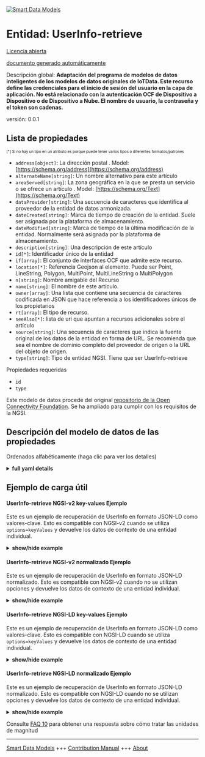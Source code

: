 <!-- 10-Header -->  
[![Smart Data Models](https://smartdatamodels.org/wp-content/uploads/2022/01/SmartDataModels_logo.png "Logo")](https://smartdatamodels.org)  
Entidad: UserInfo-retrieve  
==========================<!-- /10-Header -->  
<!-- 15-License -->  
[Licencia abierta](https://github.com/smart-data-models//dataModel.OCF/blob/master/UserInfo-retrieve/LICENSE.md)  
[documento generado automáticamente](https://docs.google.com/presentation/d/e/2PACX-1vTs-Ng5dIAwkg91oTTUdt8ua7woBXhPnwavZ0FxgR8BsAI_Ek3C5q97Nd94HS8KhP-r_quD4H0fgyt3/pub?start=false&loop=false&delayms=3000#slide=id.gb715ace035_0_60)  
<!-- /15-License -->  
<!-- 20-Description -->  
Descripción global: **Adaptación del programa de modelos de datos inteligentes de los modelos de datos originales de IoTData. Este recurso define las credenciales para el inicio de sesión del usuario en la capa de aplicación. No está relacionado con la autenticación OCF de Dispositivo a Dispositivo o de Dispositivo a Nube. El nombre de usuario, la contraseña y el token son cadenas.**  
versión: 0.0.1  
<!-- /20-Description -->  
<!-- 30-PropertiesList -->  

## Lista de propiedades  

<sup><sub>[*] Si no hay un tipo en un atributo es porque puede tener varios tipos o diferentes formatos/patrones</sub></sup>  
- `address[object]`: La dirección postal  . Model: [https://schema.org/address](https://schema.org/address)- `alternateName[string]`: Un nombre alternativo para este artículo  - `areaServed[string]`: La zona geográfica en la que se presta un servicio o se ofrece un artículo  . Model: [https://schema.org/Text](https://schema.org/Text)- `dataProvider[string]`: Una secuencia de caracteres que identifica al proveedor de la entidad de datos armonizada.  - `dateCreated[string]`: Marca de tiempo de creación de la entidad. Suele ser asignada por la plataforma de almacenamiento.  - `dateModified[string]`: Marca de tiempo de la última modificación de la entidad. Normalmente será asignada por la plataforma de almacenamiento.  - `description[string]`: Una descripción de este artículo  - `id[*]`: Identificador único de la entidad  - `if[array]`: El conjunto de interfaces OCF que admite este recurso.  - `location[*]`: Referencia Geojson al elemento. Puede ser Point, LineString, Polygon, MultiPoint, MultiLineString o MultiPolygon  - `n[string]`: Nombre amigable del Recurso  - `name[string]`: El nombre de este artículo.  - `owner[array]`: Una lista que contiene una secuencia de caracteres codificada en JSON que hace referencia a los identificadores únicos de los propietarios  - `rt[array]`: El tipo de recurso.  - `seeAlso[*]`: lista de uri que apuntan a recursos adicionales sobre el artículo  - `source[string]`: Una secuencia de caracteres que indica la fuente original de los datos de la entidad en forma de URL. Se recomienda que sea el nombre de dominio completo del proveedor de origen o la URL del objeto de origen.  - `type[string]`: Tipo de entidad NGSI. Tiene que ser UserInfo-retrieve  <!-- /30-PropertiesList -->  
<!-- 35-RequiredProperties -->  
Propiedades requeridas  
- `id`  - `type`  <!-- /35-RequiredProperties -->  
<!-- 40-RequiredProperties -->  
Este modelo de datos procede del original [repositorio de la Open Connectivity Foundation](https://github.com/openconnectivityfoundation/IoTDataModels). Se ha ampliado para cumplir con los requisitos de la NGSI.  
<!-- /40-RequiredProperties -->  
<!-- 50-DataModelHeader -->  
## Descripción del modelo de datos de las propiedades  
Ordenados alfabéticamente (haga clic para ver los detalles)  
<!-- /50-DataModelHeader -->  
<!-- 60-ModelYaml -->  
<details><summary><strong>full yaml details</strong></summary>    
```yaml  
UserInfo-retrieve:    
  description: 'Smart Data Models Program adaptation of the original IoTData data Models. This Resource defines credentials for user to application layer login. This does not relate to OCF Device to Device or Device to Cloud authentication. The username, password and token are strings.'    
  properties:    
    address:    
      description: 'The mailing address'    
      properties:    
        addressCountry:    
          description: 'Property. The country. For example, Spain. Model:''https://schema.org/addressCountry'''    
          type: string    
        addressLocality:    
          description: 'Property. The locality in which the street address is, and which is in the region. Model:''https://schema.org/addressLocality'''    
          type: string    
        addressRegion:    
          description: 'Property. The region in which the locality is, and which is in the country. Model:''https://schema.org/addressRegion'''    
          type: string    
        postOfficeBoxNumber:    
          description: 'Property. The post office box number for PO box addresses. For example, 03578. Model:''https://schema.org/postOfficeBoxNumber'''    
          type: string    
        postalCode:    
          description: 'Property. The postal code. For example, 24004. Model:''https://schema.org/https://schema.org/postalCode'''    
          type: string    
        streetAddress:    
          description: 'Property. The street address. Model:''https://schema.org/streetAddress'''    
          type: string    
      type: object    
      x-ngsi:    
        model: https://schema.org/address    
        type: Property    
    alternateName:    
      description: 'An alternative name for this item'    
      type: string    
      x-ngsi:    
        type: Property    
    areaServed:    
      description: 'The geographic area where a service or offered item is provided'    
      type: string    
      x-ngsi:    
        model: https://schema.org/Text    
        type: Property    
    dataProvider:    
      description: 'A sequence of characters identifying the provider of the harmonised data entity.'    
      type: string    
      x-ngsi:    
        type: Property    
    dateCreated:    
      description: 'Entity creation timestamp. This will usually be allocated by the storage platform.'    
      format: date-time    
      type: string    
      x-ngsi:    
        type: Property    
    dateModified:    
      description: 'Timestamp of the last modification of the entity. This will usually be allocated by the storage platform.'    
      format: date-time    
      type: string    
      x-ngsi:    
        type: Property    
    description:    
      description: 'A description of this item'    
      type: string    
      x-ngsi:    
        type: Property    
    id:    
      anyOf: &userinfo-retrieve_-_properties_-_owner_-_items_-_anyof    
        - description: 'Property. Identifier format of any NGSI entity'    
          maxLength: 256    
          minLength: 1    
          pattern: ^[\w\-\.\{\}\$\+\*\[\]`|~^@!,:\\]+$    
          type: string    
        - description: 'Property. Identifier format of any NGSI entity'    
          format: uri    
          type: string    
      description: 'Unique identifier of the entity'    
      x-ngsi:    
        type: Property    
    if:    
      description: 'The OCF Interface set supported by this Resource.'    
      items:    
        enum:    
          - oic.if.rw    
          - oic.if.baseline    
        type: string    
      minItems: 2    
      readOnly: true    
      type: array    
      uniqueItems: true    
      x-ngsi:    
        type: Property    
    location:    
      description: 'Geojson reference to the item. It can be Point, LineString, Polygon, MultiPoint, MultiLineString or MultiPolygon'    
      oneOf:    
        - description: 'Geoproperty. Geojson reference to the item. Point'    
          properties:    
            bbox:    
              items:    
                type: number    
              minItems: 4    
              type: array    
            coordinates:    
              items:    
                type: number    
              minItems: 2    
              type: array    
            type:    
              enum:    
                - Point    
              type: string    
          required:    
            - type    
            - coordinates    
          title: 'GeoJSON Point'    
          type: object    
        - description: 'Geoproperty. Geojson reference to the item. LineString'    
          properties:    
            bbox:    
              items:    
                type: number    
              minItems: 4    
              type: array    
            coordinates:    
              items:    
                items:    
                  type: number    
                minItems: 2    
                type: array    
              minItems: 2    
              type: array    
            type:    
              enum:    
                - LineString    
              type: string    
          required:    
            - type    
            - coordinates    
          title: 'GeoJSON LineString'    
          type: object    
        - description: 'Geoproperty. Geojson reference to the item. Polygon'    
          properties:    
            bbox:    
              items:    
                type: number    
              minItems: 4    
              type: array    
            coordinates:    
              items:    
                items:    
                  items:    
                    type: number    
                  minItems: 2    
                  type: array    
                minItems: 4    
                type: array    
              type: array    
            type:    
              enum:    
                - Polygon    
              type: string    
          required:    
            - type    
            - coordinates    
          title: 'GeoJSON Polygon'    
          type: object    
        - description: 'Geoproperty. Geojson reference to the item. MultiPoint'    
          properties:    
            bbox:    
              items:    
                type: number    
              minItems: 4    
              type: array    
            coordinates:    
              items:    
                items:    
                  type: number    
                minItems: 2    
                type: array    
              type: array    
            type:    
              enum:    
                - MultiPoint    
              type: string    
          required:    
            - type    
            - coordinates    
          title: 'GeoJSON MultiPoint'    
          type: object    
        - description: 'Geoproperty. Geojson reference to the item. MultiLineString'    
          properties:    
            bbox:    
              items:    
                type: number    
              minItems: 4    
              type: array    
            coordinates:    
              items:    
                items:    
                  items:    
                    type: number    
                  minItems: 2    
                  type: array    
                minItems: 2    
                type: array    
              type: array    
            type:    
              enum:    
                - MultiLineString    
              type: string    
          required:    
            - type    
            - coordinates    
          title: 'GeoJSON MultiLineString'    
          type: object    
        - description: 'Geoproperty. Geojson reference to the item. MultiLineString'    
          properties:    
            bbox:    
              items:    
                type: number    
              minItems: 4    
              type: array    
            coordinates:    
              items:    
                items:    
                  items:    
                    items:    
                      type: number    
                    minItems: 2    
                    type: array    
                  minItems: 4    
                  type: array    
                type: array    
              type: array    
            type:    
              enum:    
                - MultiPolygon    
              type: string    
          required:    
            - type    
            - coordinates    
          title: 'GeoJSON MultiPolygon'    
          type: object    
      x-ngsi:    
        type: Geoproperty    
    n:    
      description: 'Friendly name of the Resource'    
      maxLength: 64    
      readOnly: true    
      type: string    
      x-ngsi:    
        type: Property    
    name:    
      description: 'The name of this item.'    
      type: string    
      x-ngsi:    
        type: Property    
    owner:    
      description: 'A List containing a JSON encoded sequence of characters referencing the unique Ids of the owner(s)'    
      items:    
        anyOf: *userinfo-retrieve_-_properties_-_owner_-_items_-_anyof    
        description: 'Property. Unique identifier of the entity'    
      type: array    
      x-ngsi:    
        type: Property    
    rt:    
      description: 'The Resource Type.'    
      items:    
        enum:    
          - oic.r.userinfo    
        maxLength: 64    
        type: string    
      minItems: 1    
      readOnly: true    
      type: array    
      uniqueItems: true    
      x-ngsi:    
        type: Property    
    seeAlso:    
      description: 'list of uri pointing to additional resources about the item'    
      oneOf:    
        - items:    
            format: uri    
            type: string    
          minItems: 1    
          type: array    
        - format: uri    
          type: string    
      x-ngsi:    
        type: Property    
    source:    
      description: 'A sequence of characters giving the original source of the entity data as a URL. Recommended to be the fully qualified domain name of the source provider, or the URL to the source object.'    
      type: string    
      x-ngsi:    
        type: Property    
    type:    
      description: 'NGSI entity type. It has to be UserInfo-retrieve'    
      enum:    
        - UserInfo-retrieve    
      type: string    
      x-ngsi:    
        type: Property    
  required:    
    - id    
    - type    
  type: object    
  x-derived-from: https://github.com/OpenInterConnect/IoTDataModels/blob/master/UserInfo-retrieveResURI.swagger.json    
  x-disclaimer: 'Redistribution and use in source and binary forms, with or without modification, are permitted  provided that the license conditions are met. Copyleft (c) 2021 Contributors to Smart Data Models Program'    
  x-license-url: https://github.com/smart-data-models/dataModel.OCF/blob/master/UserInfo-retrieve/LICENSE.md    
  x-model-schema: https://smart-data-models.github.io/dataModel.IoTDataModels/UserInfo-retrieve/schema.json    
  x-model-tags: OCF    
  x-version: 0.0.1    
```  
</details>    
<!-- /60-ModelYaml -->  
<!-- 70-MiddleNotes -->  
<!-- /70-MiddleNotes -->  
<!-- 80-Examples -->  
## Ejemplo de carga útil  
#### UserInfo-retrieve NGSI-v2 key-values Ejemplo  
Este es un ejemplo de recuperación de UserInfo en formato JSON-LD como valores-clave. Esto es compatible con NGSI-v2 cuando se utiliza `options=keyValues` y devuelve los datos de contexto de una entidad individual.  
<details><summary><strong>show/hide example</strong></summary>    
```json  
{  
  "id": "urn:ngsi-ld:UserInfo-retrieve:id:IHKI:27253319",  
  "dateCreated": "2007-09-14T06:36:40Z",  
  "dateModified": "2021-07-07T07:30:19Z",  
  "source": "As simply read resource best research. Plant leave small apply next cover. Cup difference clearly could read.",  
  "name": "Movie put perform executive mind smile. Special other market recognize budget yeah. Share adult war sound.",  
  "alternateName": "Pm easy answer food. Eat special nice stand situation. Design continue girl food law last.",  
  "description": "Economy usually pressure positive and less tree herself. Expert worker wide east each run later shoulder. Able agree similar raise reflect feel its.",  
  "dataProvider": "Current police card through fear. Somebody travel side moment follow him. Still occur Congress material together into use skin.",  
  "owner": [  
    "urn:ngsi-ld:UserInfo-retrieve:items:HFOS:13005145",  
    "urn:ngsi-ld:UserInfo-retrieve:items:SRTT:52024706"  
  ],  
  "seeAlso": [  
    "urn:ngsi-ld:UserInfo-retrieve:items:QVVK:28692168",  
    "urn:ngsi-ld:UserInfo-retrieve:items:FWSM:63094973"  
  ],  
  "location": {  
    "type": "Point",  
    "coordinates": [  
      79.31196,  
      137.523533  
    ]  
  },  
  "address": {  
    "streetAddress": "Reason beautiful answer stay prepare interview newspaper computer. Audience middle side more. Actually energy win writer onto.",  
    "addressLocality": "Conference line single school. Skill check happy station relate foot. Myself newspaper to interview edge figure serve.",  
    "addressRegion": "Collection admit sell physical. Without significant quickly now agent able.",  
    "addressCountry": "Lead TV that subject race power. Forward with individual best senior health. Theory lot section always five might through degree.",  
    "postalCode": "Option business enough tell debate. Pull attorney local. Official important entire detail allow late for. Former perform lot feeling represent charge lead.",  
    "postOfficeBoxNumber": "Analysis could street put reach program. Star radio start ready science."  
  },  
  "areaServed": "Person then their deal former. Add one major himself anything voice person."  
}  
```  
</details>  
#### UserInfo-retrieve NGSI-v2 normalizado Ejemplo  
Este es un ejemplo de recuperación de UserInfo en formato JSON-LD normalizado. Esto es compatible con NGSI-v2 cuando no se utilizan opciones y devuelve los datos de contexto de una entidad individual.  
<details><summary><strong>show/hide example</strong></summary>    
```json  
{  
  "id": {  
    "type": "string",  
    "value": "urn:ngsi-ld:UserInfo-retrieve:id:IHKI:27253319"  
  },  
  "dateCreated": {  
    "format": "date-time",  
    "type": "string",  
    "value": "2007-09-14T06:36:40Z"  
  },  
  "dateModified": {  
    "format": "date-time",  
    "type": "string",  
    "value": "2021-07-07T07:30:19Z"  
  },  
  "source": {  
    "type": "string",  
    "value": "As simply read resource best research. Plant leave small apply next cover. Cup difference clearly could read."  
  },  
  "name": {  
    "type": "string",  
    "value": "Movie put perform executive mind smile. Special other market recognize budget yeah. Share adult war sound."  
  },  
  "alternateName": {  
    "type": "string",  
    "value": "Pm easy answer food. Eat special nice stand situation. Design continue girl food law last."  
  },  
  "description": {  
    "type": "string",  
    "value": "Economy usually pressure positive and less tree herself. Expert worker wide east each run later shoulder. Able agree similar raise reflect feel its."  
  },  
  "dataProvider": {  
    "type": "string",  
    "value": "Current police card through fear. Somebody travel side moment follow him. Still occur Congress material together into use skin."  
  },  
  "owner": {  
    "type": "array",  
    "value": [  
      "urn:ngsi-ld:UserInfo-retrieve:items:HFOS:13005145",  
      "urn:ngsi-ld:UserInfo-retrieve:items:SRTT:52024706"  
    ]  
  },  
  "seeAlso": {  
    "type": "array",  
    "value": [  
      "urn:ngsi-ld:UserInfo-retrieve:items:QVVK:28692168",  
      "urn:ngsi-ld:UserInfo-retrieve:items:FWSM:63094973"  
    ]  
  },  
  "location": {  
    "type": "object",  
    "value": {  
      "type": "Point",  
      "coordinates": [  
        79.31196,  
        137.523533  
      ]  
    }  
  },  
  "address": {  
    "type": "object",  
    "value": {  
      "streetAddress": "Reason beautiful answer stay prepare interview newspaper computer. Audience middle side more. Actually energy win writer onto.",  
      "addressLocality": "Conference line single school. Skill check happy station relate foot. Myself newspaper to interview edge figure serve.",  
      "addressRegion": "Collection admit sell physical. Without significant quickly now agent able.",  
      "addressCountry": "Lead TV that subject race power. Forward with individual best senior health. Theory lot section always five might through degree.",  
      "postalCode": "Option business enough tell debate. Pull attorney local. Official important entire detail allow late for. Former perform lot feeling represent charge lead.",  
      "postOfficeBoxNumber": "Analysis could street put reach program. Star radio start ready science."  
    }  
  },  
  "areaServed": {  
    "type": "string",  
    "value": "Person then their deal former. Add one major himself anything voice person."  
  }  
}  
```  
</details>  
#### UserInfo-retrieve NGSI-LD key-values Ejemplo  
Este es un ejemplo de recuperación de UserInfo en formato JSON-LD como valores-clave. Esto es compatible con NGSI-LD cuando se utiliza `options=keyValues` y devuelve los datos de contexto de una entidad individual.  
<details><summary><strong>show/hide example</strong></summary>    
```json  
{  
    "id": "urn:ngsi-ld:UserInfo-retrieve:id:IHKI:27253319",  
    "dateCreated": "2007-09-14T06:36:40Z",  
    "dateModified": "2021-07-07T07:30:19Z",  
    "source": "As simply read resource best research. Plant leave small apply next cover. Cup difference clearly could read.",  
    "name": "Movie put perform executive mind smile. Special other market recognize budget yeah. Share adult war sound.",  
    "alternateName": "Pm easy answer food. Eat special nice stand situation. Design continue girl food law last.",  
    "description": "Economy usually pressure positive and less tree herself. Expert worker wide east each run later shoulder. Able agree similar raise reflect feel its.",  
    "dataProvider": "Current police card through fear. Somebody travel side moment follow him. Still occur Congress material together into use skin.",  
    "owner": [  
        "urn:ngsi-ld:UserInfo-retrieve:items:HFOS:13005145",  
        "urn:ngsi-ld:UserInfo-retrieve:items:SRTT:52024706"  
    ],  
    "seeAlso": [  
        "urn:ngsi-ld:UserInfo-retrieve:items:QVVK:28692168",  
        "urn:ngsi-ld:UserInfo-retrieve:items:FWSM:63094973"  
    ],  
    "location": {  
        "type": "Point",  
        "coordinates": [  
            79.31196,  
            137.523533  
        ]  
    },  
    "address": {  
        "streetAddress": "Reason beautiful answer stay prepare interview newspaper computer. Audience middle side more. Actually energy win writer onto.",  
        "addressLocality": "Conference line single school. Skill check happy station relate foot. Myself newspaper to interview edge figure serve.",  
        "addressRegion": "Collection admit sell physical. Without significant quickly now agent able.",  
        "addressCountry": "Lead TV that subject race power. Forward with individual best senior health. Theory lot section always five might through degree.",  
        "postalCode": "Option business enough tell debate. Pull attorney local. Official important entire detail allow late for. Former perform lot feeling represent charge lead.",  
        "postOfficeBoxNumber": "Analysis could street put reach program. Star radio start ready science."  
    },  
    "areaServed": "Person then their deal former. Add one major himself anything voice person.",  
    "@context": [  
        "https://smartdatamodels.org/context.jsonld",  
        "https://raw.githubusercontent.com/smart-data-models/dataModel.OCF/master/context.jsonld"  
    ]  
}  
```  
</details>  
#### UserInfo-retrieve NGSI-LD normalizado Ejemplo  
Este es un ejemplo de recuperación de UserInfo en formato JSON-LD normalizado. Esto es compatible con NGSI-LD cuando no se utilizan opciones y devuelve los datos de contexto de una entidad individual.  
<details><summary><strong>show/hide example</strong></summary>    
```json  
{  
    "id": "urn:ngsi-ld:UserInfo-retrieve:id:SARL:53055590",  
    "dateCreated": {  
        "type": "Property",  
        "value": {  
            "@type": "DateTime",  
            "@value": "2004-11-07T15:43:42Z"  
        }  
    },  
    "dateModified": {  
        "type": "Property",  
        "value": {  
            "@type": "DateTime",  
            "@value": "2007-07-08T01:47:16Z"  
        }  
    },  
    "source": {  
        "type": "Property",  
        "value": "Its grow toward threat expect center father. Than western race write expert political I."  
    },  
    "name": {  
        "type": "Property",  
        "value": "Simply charge page remember treatment care deep. There check hospital road. Wear serious decade soldier table."  
    },  
    "alternateName": {  
        "type": "Property",  
        "value": "Reality accept ago give adult as service. Commercial body manager network station. Forward political join alone short share above."  
    },  
    "description": {  
        "type": "Property",  
        "value": "Go middle science check."  
    },  
    "dataProvider": {  
        "type": "Property",  
        "value": "Else board fund score add. Draw born onto system five."  
    },  
    "owner": {  
        "type": "Property",  
        "value": [  
            "urn:ngsi-ld:UserInfo-retrieve:items:ZPSG:82205432",  
            "urn:ngsi-ld:UserInfo-retrieve:items:YKIF:85261963"  
        ]  
    },  
    "seeAlso": {  
        "type": "Property",  
        "value": [  
            "urn:ngsi-ld:UserInfo-retrieve:items:QJRR:59773643"  
        ]  
    },  
    "location": {  
        "type": "Property",  
        "value": {  
            "type": "Point",  
            "coordinates": [  
                -71.2702425,  
                122.709099  
            ]  
        }  
    },  
    "address": {  
        "type": "Property",  
        "value": {  
            "streetAddress": "Not situation young finish upon.",  
            "addressLocality": "Break mission share only do. Around sure fire evening however.",  
            "addressRegion": "Market measure garden night talk. Program available until best actually animal simple.",  
            "addressCountry": "She certainly describe Mr walk. Impact nearly be myself up green.",  
            "postalCode": "Major money by receive ahead enjoy show. Key age experience behavior entire stage understand.",  
            "postOfficeBoxNumber": "Impact size specific responsibility back subject walk. Job student action stand over not boy kitchen."  
        }  
    },  
    "areaServed": {  
        "type": "Property",  
        "value": "And mother structure chance. Difficult challenge wish threat around. Tend civil million side bar strategy tough."  
    },  
    "@context": [  
        "https://smartdatamodels.org/context.jsonld",  
        "https://raw.githubusercontent.com/smart-data-models/dataModel.OCF/master/context.jsonld"  
    ]  
}  
```  
</details><!-- /80-Examples -->  
<!-- 90-FooterNotes -->  
<!-- /90-FooterNotes -->  
<!-- 95-Units -->  
Consulte [FAQ 10](https://smartdatamodels.org/index.php/faqs/) para obtener una respuesta sobre cómo tratar las unidades de magnitud  
<!-- /95-Units -->  
<!-- 97-LastFooter -->  
---  
[Smart Data Models](https://smartdatamodels.org) +++ [Contribution Manual](https://bit.ly/contribution_manual) +++ [About](https://bit.ly/Introduction_SDM)<!-- /97-LastFooter -->  
